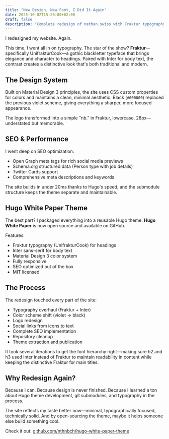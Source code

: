 ```yaml
---
title: "New Design, New Font, I Did It Again"
date: 2025-10-02T15:20:00+02:00
draft: false
description: "Complete redesign of nathan.swiss with Fraktur typography, Material Design 3, and a brand new Hugo theme now available for everyone."
---
```


I redesigned my website. Again.

This time, I went all in on typography. The star of the show? **Fraktur**—specifically UnifrakturCook—a gothic blackletter typeface that brings elegance and character to headings. Paired with Inter for body text, the contrast creates a distinctive look that's both traditional and modern.

## The Design System

Built on Material Design 3 principles, the site uses CSS custom properties for colors and maintains a clean, minimal aesthetic. Black (`#000000`) replaced the previous violet scheme, giving everything a sharper, more focused appearance.

The logo transformed into a simple "nb." in Fraktur, lowercase, 28px—understated but memorable.

## SEO & Performance

I went deep on SEO optimization:
- Open Graph meta tags for rich social media previews
- Schema.org structured data (Person type with job details)
- Twitter Cards support
- Comprehensive meta descriptions and keywords

The site builds in under 20ms thanks to Hugo's speed, and the submodule structure keeps the theme separate and maintainable.

## Hugo White Paper Theme

The best part? I packaged everything into a reusable Hugo theme. **Hugo White Paper** is now open source and available on GitHub.

Features:
- Fraktur typography (UnifrakturCook) for headings
- Inter sans-serif for body text
- Material Design 3 color system
- Fully responsive
- SEO optimized out of the box
- MIT licensed

## The Process

The redesign touched every part of the site:
- Typography overhaul (Fraktur + Inter)
- Color scheme shift (violet → black)
- Logo redesign
- Social links from icons to text
- Complete SEO implementation
- Repository cleanup
- Theme extraction and publication

It took several iterations to get the font hierarchy right—making sure h2 and h3 used Inter instead of Fraktur to maintain readability in content while keeping the distinctive Fraktur for main titles.

## Why Redesign Again?

Because I can. Because design is never finished. Because I learned a ton about Hugo theme development, git submodules, and typography in the process.

The site reflects my taste better now—minimal, typographically focused, technically solid. And by open-sourcing the theme, maybe it helps someone else build something cool.

Check it out: [github.com/nthnbch/hugo-white-paper-theme](https://github.com/nthnbch/hugo-white-paper-theme)
